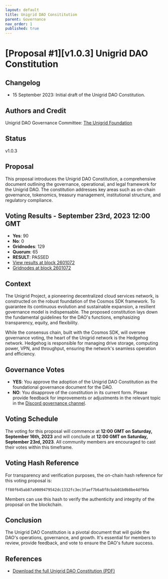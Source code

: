 ```yaml
---
layout: default
title: Unigrid DAO Consititution
parent: Governance
nav_order: 1
published: true
---
```


# [Proposal #1][v1.0.3] Unigrid DAO Constitution

## Changelog

- 15 September 2023: Initial draft of the Unigrid DAO Constitution.

## Authors and Credit 

Unigrid DAO Governance Committee: [The Unigrid Foundation](https://unigrid.org)

## Status 

v1.0.3

## Proposal

This proposal introduces the Unigrid DAO Constitution, a comprehensive document outlining the governance, operational, and legal framework for the Unigrid DAO. The constitution addresses key areas such as on-chain governance, tokenomics, treasury management, institutional structure, and regulatory compliance.

## Voting Results - September 23rd, 2023 12:00 GMT

- **Yes**: 90
- **No**: 0
- **Gridnodes**: 129
- **Quorum**: 65
- **RESULT**: PASSED
- [View results at block 2601072](./2023_09_PROP_1_DAO/dao_votes.json)
- [Gridnodes at block 2601072](./2023_09_PROP_1_DAO/gridnodelist.json)

## Context

The Unigrid Project, a pioneering decentralized cloud services network, is constructed on the robust foundation of the Cosmos SDK framework. To guarantee its continuous evolution and sustainable expansion, a resilient governance model is indispensable. The proposed constitution lays down the fundamental guidelines for the DAO's functions, emphasizing transparency, equity, and flexibility.

While the consensus chain, built with the Cosmos SDK, will oversee governance voting, the heart of the Unigrid network is the Hedgehog network. Hedgehog is responsible for managing drive storage, computing power, VPN, and throughput, ensuring the network's seamless operation and efficiency.

## Governance Votes

- **YES**: You approve the adoption of the Unigrid DAO Constitution as the foundational governance document for the DAO.
- **NO**: You disapprove of the constitution in its current form. Please provide feedback for improvements or adjustments in the relevant topic in the [Discord governance channel](https://discord.gg/wTkQKHP8yP).

## Voting Schedule

The voting for this proposal will commence at **12:00 GMT on Saturday, September 16th, 2023** and will conclude at **12:00 GMT on Saturday, September 23rd, 2023**. All community members are encouraged to cast their votes within this timeframe.

## Voting Hash Reference

For transparency and verification purposes, the on-chain hash reference for this voting proposal is:

`ff80f645ab87a9009479542dc1332fc3ec3faef7b6a8f8cbab01b0b8be4df9da`

Members can use this hash to verify the authenticity and integrity of the proposal on the blockchain.

## Conclusion

The Unigrid DAO Constitution is a pivotal document that will guide the DAO's operations, governance, and growth. It's essential for members to review, provide feedback, and vote to ensure the DAO's future success.

## References

- [Download the full Unigrid DAO Constitution (PDF)](./2023_09_PROP_1_DAO/Unigrid_DAO_v103.pdf)
